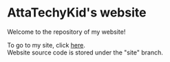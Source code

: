 # AttaTechyKid's website
Welcome to the repository of my website!

To go to my site, click [here](http://attatechykid.github.io).     
Website source code is stored under the "site" branch.
